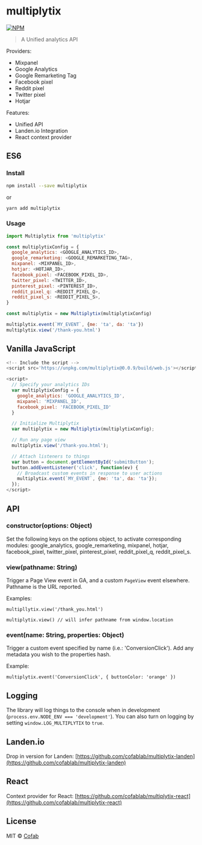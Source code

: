# multiplytix

[![NPM](https://img.shields.io/npm/v/multiplytix.svg)](https://www.npmjs.com/package/multiplytix)

> A Unified analytics API

Providers:

- Mixpanel
- Google Analytics
- Google Remarketing Tag
- Facebook pixel
- Reddit pixel
- Twitter pixel
- Hotjar

Features:

- Unified API
- Landen.io Integration
- React context provider


## ES6

### Install

```bash
npm install --save multiplytix
```

or

```bash
yarn add multiplytix
```

### Usage

```js
import Multiplytix from 'multiplytix'

const multiplytixConfig = {
  google_analytics: <GOOGLE_ANALYTICS_ID>,
  google_remarketing: <GOOGLE_REMARKETING_TAG>,
  mixpanel: <MIXPANEL_ID>,
  hotjar: <HOTJAR_ID>,
  facebook_pixel: <FACEBOOK_PIXEL_ID>,
  twitter_pixel: <TWITTER_ID>,
  pinterest_pixel: <PINTEREST_ID>,
  reddit_pixel_q: <REDDIT_PIXEL_Q>,
  reddit_pixel_s: <REDDIT_PIXEL_S>,
}

const multiplytix = new Multiplytix(multiplytixConfig)

multiplytix.event(`MY_EVENT`, {me: 'ta', da: 'ta'})
multiplytix.view('/thank-you.html')
```

## Vanilla JavaScript

```js
<!-- Include the script -->
<script src='https://unpkg.com/multiplytix@0.0.9/build/web.js'></script>

<script>
  // Specify your analytics IDs
  var multiplytixConfig = {
    google_analytics: 'GOOGLE_ANALYTICS_ID',
    mixpanel: 'MIXPANEL_ID',
    facebook_pixel: 'FACEBOOK_PIXEL_ID'
  }

  // Initialize Multiplytix
  var multiplytix = new Multiplytix(multiplytixConfig);

  // Run any page view
  multiplytix.view('/thank-you.html');

  // Attach listeners to things
  var button = document.getElementById('submitButton');
  button.addEventListener('click', function(ev) {
    // Broadcast custom events in response to user actions
    multiplytix.event(`MY_EVENT`, {me: 'ta', da: 'ta'});
  });
</script>
```

## API

### constructor(options: Object)

Set the following keys on the options object, to activate corresponding modules: google_analytics, google_remarketing, mixpanel, hotjar, facebook_pixel, twitter_pixel, pinterest_pixel, reddit_pixel_q, reddit_pixel_s.

### view(pathname: String)

Trigger a Page View event in GA, and a custom `PageView` event elsewhere. Pathname is the URL reported.

Examples:

`multipllytix.view('/thank_you.html')`

`multiplytix.view() // will infer pathname from window.location`

### event(name: String, properties: Object)

Trigger a custom event specified by name (i.e.: 'ConversionClick'). Add any metadata you wish to the properties hash.

Example:

`multiplytix.event('ConversionClick', { buttonColor: 'orange' })`

## Logging

The library will log things to the console when in development (`process.env.NODE_ENV === 'development'`). You can also turn on logging by setting `window.LOG_MULTIPLYTIX` to `true`.

## Landen.io

Drop in version for Landen: [https://github.com/cofablab/multiplytix-landen](https://github.com/cofablab/multiplytix-landen)

## React

Context provider for React: [https://github.com/cofablab/multiplytix-react](https://github.com/cofablab/multiplytix-react)

## License

MIT © [Cofab](https://github.com/cofablab)
